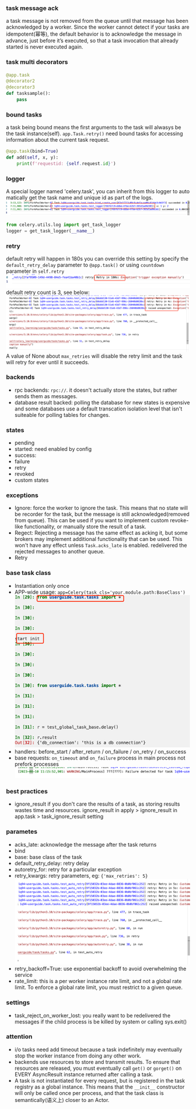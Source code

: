 
### task message ack
a task message is not removed from the queue until that message has been acknowledged by a worker. 
Since the worker cannot detect if your tasks are idempotent(幂等), the default behavior is to acknowledge the message in advance, just before it’s executed, so that a task invocation that already started is never executed again.


### task multi decorators
```python
@app.task
@decorator2
@decorator3
def tasksample():
    pass
```

### bound tasks
a task being bound means the first arguments to the task will alwasys be the task instance(self).
`app.Task.retry()` need bound tasks for accessing information about the current task request.
```python
@app.task(bind=True)
def add(self, x, y):
    print(f'requestid: {self.request.id}')
```

### logger
A special logger named 'celery.task', you can inherit from this logger to auto matically get the task name and unique id as part of the logs.
!["logger"](./screenshots/logger.png)
```python
from celery.utils.log import get_task_logger
logger = get_task_logger(__name__)
```

### retry
default retry will happen in 180s
you can override this setting by specify the `default_retry_delay` parameter to `@app.task()` or using `countdown` parameter in `self.retry`
![retry](./screenshots/retry.png)
default retry count is 3, see below:
![retry count](./screenshots/retry2.png)
A value of None about `max_retries` will disable the retry limit and the task will retry for ever until it succeeds.

### backends
- rpc backends: `rpc://`. it doesn't actually store the states, but rather sends them as messages.
- database result backed: polling the database for new states is expensive and some databases use a default transcation isolation level that isn't suiteable for polling tables for changes.

### states
- pending
- started: need enabled by config
- success:
- failure
- retry
- revoked
- custom states

### exceptions
- Ignore: force the worker to ignore the task. This means that no state will be recorder for the task, but the message is still acknowledged(removed from queue). This can be used if you want to implement custom revoke-like functionality, or manually store the result of a task.
- Regect: Rejecting a message has the same effect as acking it, but some brokers may implement additional functionality that can be used. This won't have any effect unless `Task.acks_late` is enabled. redelivered the rejected messages to another queue.
- Retry

### base task class
- Instantiation only once
- APP-wide usage: `app=Celery(task_cls='your.module.path:BaseClass')`
![global base task init](./screenshots/basetask.png)
- handlers: before_start / after_return / on_failure / on_retry / on_success
- base requests: `on_timeout` and `on_failure` process in main process not prefork processes
![base request detect error](./screenshots/baserequests.png)

### best practices
- ignore_result if you don't care the results of a task, as storing results wastes time and resources. ignore_result in apply > ignore_result in app.task > task_ignore_result setting
### parametes
- acks_late: acknowledge the message after the task returns
- bind
- base: base class of the task
- default_retry_delay: retry delay
- autoretry_for: retry for a particular exception
- retry_kwargs: retry parameters, eg: `{'max_retries': 5}`
![auto retry](./screenshots/retry3.png)
- retry_backoff=True: use exponential backoff to avoid overwhelming the service
- rate_limit: this is a per worker instance rate limit, and not a global rate limit. To enforce a global rate limit, you must restrict to a given queue.

### settings
- task_reject_on_worker_lost: you really want to be redelivered the messages if the child process is be killed by system or calling sys.exit()

### attention
- i/o tasks need add timeout because a task indefinitely may eventually stop the worker instance from doing any other work.
- backends use resources to store and transmit results. To ensure that resources are released, you must eventually call `get()` or `gorget()` on EVERY AsyncResult instance returned after calling a task.
- A task is not instantiated for every request, but is registered in the task registry as a global instance. This means that the `__init__` constructor will only be called once per process, and that the task class is semantically(语义上) closer to an Actor.

